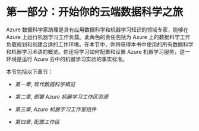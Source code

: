# 第一部分：开始你的云端数据科学之旅

Azure 数据科学家助理是具有应用数据科学和机器学习知识的领域专家，能够在 Azure 上运行机器学习工作负载。此角色的责任包括为 Azure 上的数据科学工作负载规划和创建合适的工作环境。在本节中，你将获得本书中使用的所有数据科学和机器学习术语的概览。你还将学习如何配置和设置 Azure 机器学习服务，这一环境是运行 Azure 云中的机器学习实验的事实标准。

本节包括以下章节：

+   *第一章*, *现代数据科学概览*

+   *第二章*, *部署 Azure 机器学习工作区资源*

+   *第三章*, *Azure 机器学习工作室组件*

+   *第四章*, *配置工作区*
